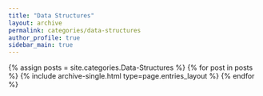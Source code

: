 ```yaml
---
title: "Data Structures"
layout: archive
permalink: categories/data-structures
author_profile: true
sidebar_main: true
---
```


{% assign posts = site.categories.Data-Structures %}
{% for post in posts %} {% include archive-single.html type=page.entries_layout %} {% endfor %}

